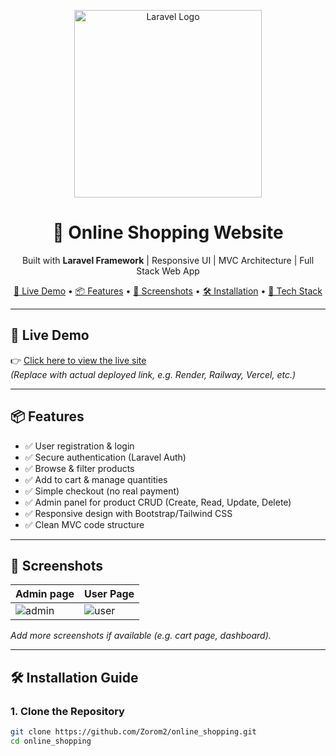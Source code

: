 <p align="center">
  <img src="https://raw.githubusercontent.com/laravel/art/master/logo-lockup/5%20SVG/2%20CMYK/1%20Full%20Color/laravel-logolockup-cmyk-red.svg" width="300" alt="Laravel Logo">
</p>

<h1 align="center">🛒 Online Shopping Website</h1>

<p align="center">
  Built with <strong>Laravel Framework</strong> | Responsive UI | MVC Architecture | Full Stack Web App
</p>

<p align="center">
  <a href="#-live-demo">🔗 Live Demo</a> •
  <a href="#-features">📦 Features</a> •
  <a href="#-screenshots">📸 Screenshots</a> •
  <a href="#-installation-guide">🛠 Installation</a> •
  <a href="#-technologies-used">🧰 Tech Stack</a>
</p>

---

## 🔗 Live Demo

👉 [Click here to view the live site](http://127.0.0.1:8000)  
*(Replace with actual deployed link, e.g. Render, Railway, Vercel, etc.)*

---

## 📦 Features

- ✅ User registration & login  
- ✅ Secure authentication (Laravel Auth)  
- ✅ Browse & filter products  
- ✅ Add to cart & manage quantities  
- ✅ Simple checkout (no real payment)  
- ✅ Admin panel for product CRUD (Create, Read, Update, Delete)  
- ✅ Responsive design with Bootstrap/Tailwind CSS  
- ✅ Clean MVC code structure  

---

## 📸 Screenshots

| Admin page | User Page |
|------------|-----------|
| ![admin](images/screenshots/admin.png) | ![user](images/screenshots/user.png) |

_Add more screenshots if available (e.g. cart page, dashboard)._

---

## 🛠 Installation Guide

### 1. Clone the Repository

```bash
git clone https://github.com/Zorom2/online_shopping.git
cd online_shopping